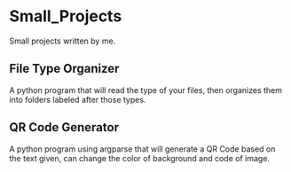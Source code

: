 # Small_Projects
Small projects written by me.
## File Type Organizer
A python program that will read the type of your files, then organizes them into folders labeled after those types. 
## QR Code Generator
A python program using argparse that will generate a QR Code based on the text given, can change the color of background and code of image. 
